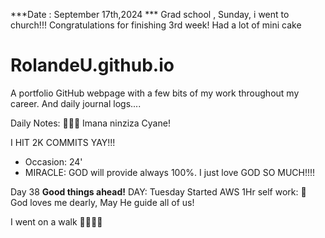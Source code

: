 ***Date : September 17th,2024 *** Grad school , Sunday, i went to church!!! Congratulations for finishing 3rd week! Had a lot of mini cake 
# RolandeU.github.io

A portfolio GitHub webpage with a few bits of my work throughout my career. And daily journal logs....

Daily Notes:
💚🙏🏾 Imana ninziza Cyane! 

I HIT 2K COMMITS YAY!!!

- Occasion: 24'
- MIRACLE: GOD will provide always 100%. I just love GOD SO MUCH!!!!

Day 38 **Good things ahead!** 
DAY: Tuesday
Started AWS
1Hr self work: 💚
God loves me dearly, May He guide all of  us!

I went on a walk 💚💚💚💚
  
